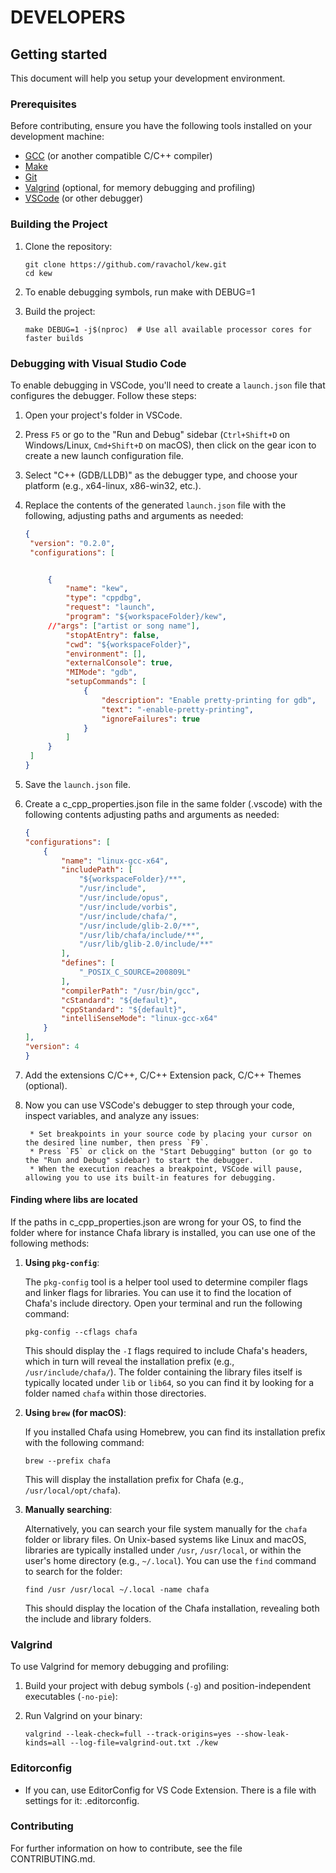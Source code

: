 # DEVELOPERS

## Getting started

This document will help you setup your development environment.

### Prerequisites

Before contributing, ensure you have the following tools installed on your development machine:

- [GCC](https://gcc.gnu.org/) (or another compatible C/C++ compiler)
- [Make](https://www.gnu.org/software/make/)
- [Git](https://git-scm.com/)
- [Valgrind](http://valgrind.org/) (optional, for memory debugging and profiling)
- [VSCode](https://code.visualstudio.com/) (or other debugger)

### Building the Project

1. Clone the repository:
   ```
   git clone https://github.com/ravachol/kew.git
   cd kew
   ```

2. To enable debugging symbols, run make with DEBUG=1

3. Build the project:
   ```
   make DEBUG=1 -j$(nproc)  # Use all available processor cores for faster builds
   ```

### Debugging with Visual Studio Code

To enable debugging in VSCode, you'll need to create a `launch.json` file that configures the debugger. Follow these steps:

1. Open your project's folder in VSCode.

2. Press `F5` or go to the "Run and Debug" sidebar (`Ctrl+Shift+D` on Windows/Linux, `Cmd+Shift+D` on macOS), then click on the gear icon to create a new launch configuration file.

3. Select "C++ (GDB/LLDB)" as the debugger type, and choose your platform (e.g., x64-linux, x86-win32, etc.).

4. Replace the contents of the generated `launch.json` file with the following, adjusting paths and arguments as needed:

   ```json
   {
    "version": "0.2.0",
    "configurations": [


        {
            "name": "kew",
            "type": "cppdbg",
            "request": "launch",
            "program": "${workspaceFolder}/kew",
	    //"args": ["artist or song name"],
            "stopAtEntry": false,
            "cwd": "${workspaceFolder}",
            "environment": [],
            "externalConsole": true,
            "MIMode": "gdb",
            "setupCommands": [
                {
                    "description": "Enable pretty-printing for gdb",
                    "text": "-enable-pretty-printing",
                    "ignoreFailures": true
                }
            ]
        }
    ]
   }
   ```

5. Save the `launch.json` file.

6. Create a c_cpp_properties.json file in the same folder (.vscode) with the following contents adjusting paths and arguments as needed:

    ```json
    {
    "configurations": [
        {
            "name": "linux-gcc-x64",
            "includePath": [
                "${workspaceFolder}/**",
                "/usr/include",
                "/usr/include/opus",
                "/usr/include/vorbis",
                "/usr/include/chafa/",
                "/usr/include/glib-2.0/**",
                "/usr/lib/chafa/include/**",
                "/usr/lib/glib-2.0/include/**"
            ],
            "defines": [
                "_POSIX_C_SOURCE=200809L"
            ],
            "compilerPath": "/usr/bin/gcc",
            "cStandard": "${default}",
            "cppStandard": "${default}",
            "intelliSenseMode": "linux-gcc-x64"
        }
    ],
    "version": 4
    }

    ```

7. Add the extensions C/C++, C/C++ Extension pack, C/C++ Themes (optional).

8. Now you can use VSCode's debugger to step through your code, inspect variables, and analyze any issues:

        * Set breakpoints in your source code by placing your cursor on the desired line number, then press `F9`.
        * Press `F5` or click on the "Start Debugging" button (or go to the "Run and Debug" sidebar) to start the debugger.
        * When the execution reaches a breakpoint, VSCode will pause, allowing you to use its built-in features for debugging.


#### Finding where libs are located

If the paths in c_cpp_properties.json are wrong for your OS, to find the folder where for instance Chafa library is installed, you can use one of the following methods:

1. **Using `pkg-config`**:

   The `pkg-config` tool is a helper tool used to determine compiler flags and linker flags for libraries. You can use it to find the location of Chafa's include directory. Open your terminal and run the following command:

   ```
   pkg-config --cflags chafa
   ```

   This should display the `-I` flags required to include Chafa's headers, which in turn will reveal the installation prefix (e.g., `/usr/include/chafa/`). The folder containing the library files itself is typically located under `lib` or `lib64`, so you can find it by looking for a folder named `chafa` within those directories.

2. **Using `brew` (for macOS)**:

   If you installed Chafa using Homebrew, you can find its installation prefix with the following command:

   ```
   brew --prefix chafa
   ```

   This will display the installation prefix for Chafa (e.g., `/usr/local/opt/chafa`).

3. **Manually searching**:

   Alternatively, you can search your file system manually for the `chafa` folder or library files. On Unix-based systems like Linux and macOS, libraries are typically installed under `/usr`, `/usr/local`, or within the user's home directory (e.g., `~/.local`). You can use the `find` command to search for the folder:

   ```
   find /usr /usr/local ~/.local -name chafa
   ```

   This should display the location of the Chafa installation, revealing both the include and library folders.

### Valgrind

To use Valgrind for memory debugging and profiling:

1. Build your project with debug symbols (`-g`) and position-independent executables (`-no-pie`):

2. Run Valgrind on your binary:
   ```
   valgrind --leak-check=full --track-origins=yes --show-leak-kinds=all --log-file=valgrind-out.txt ./kew
   ```

### Editorconfig

- If you can, use EditorConfig for VS Code Extension. There is a file with settings for it: .editorconfig.

### Contributing

For further information on how to contribute, see the file CONTRIBUTING.md.

